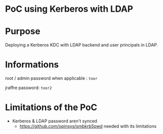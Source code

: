 PoC using Kerberos with LDAP
============================

# Purpose

Deploying a Kerberos KDC with LDAP backend and user principals in LDAP.

# Informations

root / admin password when applicable : `toor`

jraffre password: `toor2`

# Limitations of the PoC

  * Kerberos & LDAP password aren't synced
    * https://github.com/opinsys/smbkrb5pwd needed with its limitations
